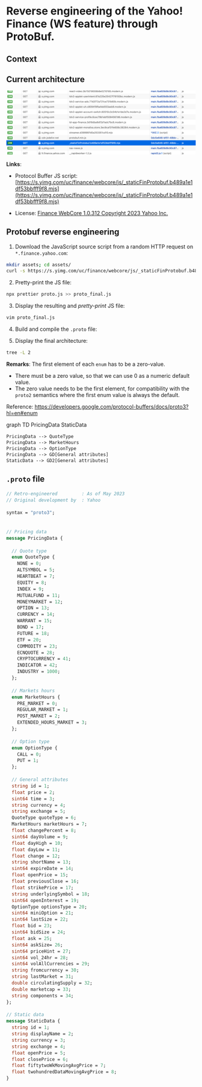 # Reverse engineering of the Yahoo! Finance (WS feature) through ProtoBuf.


## Context


## Current architecture



<img src="https://raw.githubusercontent.com/lcsrodriguez/articles/main/articles/reverse-engineering-yahoo-finance-protobuf/img/http-request.png">

**Links**:
- Protocol Buffer JS script: [https://s.yimg.com/uc/finance/webcore/js/_staticFinProtobuf.b489a1e1df53bbfff9f8.mjs](https://s.yimg.com/uc/finance/webcore/js/_staticFinProtobuf.b489a1e1df53bbfff9f8.mjs)

- License: [Finance WebCore 1.0.312 Copyright 2023 Yahoo Inc.](https://s.yimg.com/uc/finance/webcore/js/_staticFinProtobuf.b489a1e1df53bbfff9f8.mjs.LICENSE.txt)

## Protobuf reverse engineering


1. Download the JavaScript source script from a random HTTP request on `*.finance.yahoo.com`:
```bash
mkdir assets; cd assets/
curl -s https://s.yimg.com/uc/finance/webcore/js/_staticFinProtobuf.b489a1e1df53bbfff9f8.mjs > proto.js
```
2. Pretty-print the JS file:
```bash
npx prettier proto.js >> proto_final.js
```

3. Display the resulting and *pretty-print* JS file:
```bash
vim proto_final.js
```

4. Build and compile the `.proto` file:


5. Display the final architecture:
```bash
tree -L 2
```

**Remarks**: The first element of each `enum` has to be a zero-value.
- There must be a zero value, so that we can use 0 as a numeric default value.
- The zero value needs to be the first element, for compatibility with the `proto2`
    semantics where the first enum value is always the default.

Reference: https://developers.google.com/protocol-buffers/docs/proto3?hl=en#enum

<div class="mermaid">
graph TD
    PricingData
    StaticData

    PricingData --> QuoteType
    PricingData --> MarketHours
    PricingData --> OptionType
    PricingData --> GD[General attributes] 
    StaticData --> GD2[General attributes] 
</div>

## `.proto` file

```protobuf
// Retro-engineered         : As of May 2023
// Original development by  : Yahoo

syntax = "proto3";


// Pricing data
message PricingData {

  // Quote type
  enum QuoteType {
    NONE = 0;
    ALTSYMBOL = 5;
    HEARTBEAT = 7;
    EQUITY = 8;
    INDEX = 9;
    MUTUALFUND = 11;
    MONEYMARKET = 12;
    OPTION = 13;
    CURRENCY = 14;
    WARRANT = 15;
    BOND = 17;
    FUTURE = 18;
    ETF = 20;
    COMMODITY = 23;
    ECNQUOTE = 28;
    CRYPTOCURRENCY = 41;
    INDICATOR = 42;
    INDUSTRY = 1000;
  };

  // Markets hours
  enum MarketHours {
    PRE_MARKET = 0;
    REGULAR_MARKET = 1;
    POST_MARKET = 2;
    EXTENDED_HOURS_MARKET = 3;
  };

  // Option type
  enum OptionType {
    CALL = 0;
    PUT = 1;
  };

  // General attributes
  string id = 1;
  float price = 2;
  sint64 time = 3;
  string currency = 4;
  string exchange = 5;
  QuoteType quoteType = 6;
  MarketHours marketHours = 7;
  float changePercent = 8;
  sint64 dayVolume = 9;
  float dayHigh = 10;
  float dayLow = 11;
  float change = 12;
  string shortName = 13;
  sint64 expireDate = 14;
  float openPrice = 15;
  float previousClose = 16;
  float strikePrice = 17;
  string underlyingSymbol = 18;
  sint64 openInterest = 19;
  OptionType optionsType = 20;
  sint64 miniOption = 21;
  sint64 lastSize = 22;
  float bid = 23;
  sint64 bidSize = 24;
  float ask = 25;
  sint64 askSize= 26;
  sint64 priceHint = 27;
  sint64 vol_24hr = 28;
  sint64 volAllCurrencies = 29;
  string fromcurrency = 30;
  string lastMarket = 31;
  double circulatingSupply = 32;
  double marketcap = 33;
  string components = 34;
};

// Static data
message StaticData {
  string id = 1;
  string displayName = 2;
  string currency = 3;
  string exchange = 4;
  float openPrice = 5;
  float closePrice = 6;
  float fiftytwoWkMovingAvgPrice = 7;
  float twohundredDataMovingAvgPrice = 8;
}
```